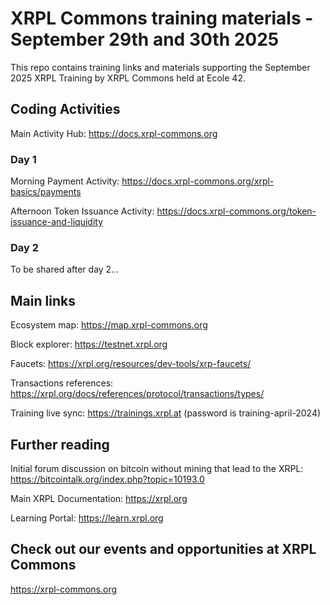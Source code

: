 # XRPL Commons training materials - September 29th and 30th 2025
This repo contains training links and materials supporting the September 2025 XRPL Training by XRPL Commons held at Ecole 42.


## Coding Activities 

Main Activity Hub: https://docs.xrpl-commons.org

### Day 1

Morning Payment Activity: https://docs.xrpl-commons.org/xrpl-basics/payments

Afternoon Token Issuance Activity: https://docs.xrpl-commons.org/token-issuance-and-liquidity

### Day 2

To be shared after day 2...


## Main links

Ecosystem map: https://map.xrpl-commons.org

Block explorer: https://testnet.xrpl.org

Faucets: https://xrpl.org/resources/dev-tools/xrp-faucets/

Transactions references: https://xrpl.org/docs/references/protocol/transactions/types/

Training live sync: https://trainings.xrpl.at (password is training-april-2024)


## Further reading

Initial forum discussion on bitcoin without mining that lead to the XRPL: https://bitcointalk.org/index.php?topic=10193.0

Main XRPL Documentation: https://xrpl.org

Learning Portal: https://learn.xrpl.org

## Check out our events and opportunities at XRPL Commons

https://xrpl-commons.org
